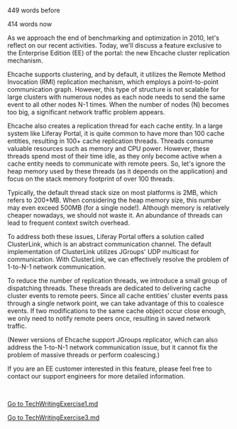 449 words before

414 words now

As we approach the end of benchmarking and optimization in 2010, let's reflect on our recent activities. Today, we'll discuss a feature exclusive to the Enterprise Edition (EE) of the portal: the new Ehcache cluster replication mechanism.

Ehcache supports clustering, and by default, it utilizes the Remote Method Invocation (RMI) replication mechanism, which employs a point-to-point communication graph. However, this type of structure is not scalable for large clusters with numerous nodes as each node needs to send the same event to all other nodes N-1 times. When the number of nodes (N) becomes too big, a significant network traffic problem appears.

Ehcache also creates a replication thread for each cache entity. In a large system like Liferay Portal, it is quite common to have more than 100 cache entities, resulting in 100+ cache replication threads. Threads consume valuable resources such as memory and CPU power. However, these threads spend most of their time idle, as they only become active when a cache entity needs to communicate with remote peers. So, let's ignore the heap memory used by these threads (as it depends on the application) and focus on the stack memory footprint of over 100 threads.

Typically, the default thread stack size on most platforms is 2MB, which refers to 200+MB. When considering the heap memory size, this number may even exceed 500MB (for a single node!). Although memory is relatively cheaper nowadays, we should not waste it. An abundance of threads can lead to frequent context switch overhead.

To address both these issues, Liferay Portal offers a solution called ClusterLink, which is an abstract communication channel. The default implementation of ClusterLink utilizes JGroups' UDP multicast for communication. With ClusterLink, we can effectively resolve the problem of 1-to-N-1 network communication.

To reduce the number of replication threads, we introduce a small group of dispatching threads. These threads are dedicated to delivering cache cluster events to remote peers. Since all cache entities' cluster events pass through a single network point, we can take advantage of this to coalesce events. If two modifications to the same cache object occur close enough, we only need to notify remote peers once, resulting in saved network traffic.
 
(Newer versions of Ehcache support JGroups replicator, which can also address the 1-to-N-1 network communication issue, but it cannot fix the problem of massive threads or perform coalescing.)

If you are an EE customer interested in this feature, please feel free to contact our support engineers for more detailed information.

<br>

[Go to TechWritingExercise1.md](../TechWritingExercise1/TechWritingExercise1.md)

[Go to TechWritingExercise3.md](../TechWritingExercise3/TechWritingExercise3.md)